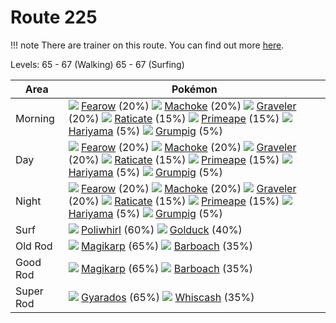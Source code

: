# Route 225

!!! note
    There are trainer on this route. You can find out more [here](/trainer_changes/route_225/).

Levels: 65 - 67 (Walking) 65 - 67 (Surfing)

Area       | Pokémon
---        | ---
Morning    | ![][022]  [Fearow] (20%) ![][067]  [Machoke] (20%) ![][075]  [Graveler] (20%)  ![][020]  [Raticate] (15%) ![][057]  [Primeape] (15%) ![][297]  [Hariyama] (5%)  ![][326]  [Grumpig] (5%)
Day        | ![][022]  [Fearow] (20%) ![][067]  [Machoke] (20%) ![][075]  [Graveler] (20%)  ![][020]  [Raticate] (15%) ![][057]  [Primeape] (15%) ![][297]  [Hariyama] (5%)  ![][326]  [Grumpig] (5%)
Night      | ![][022]  [Fearow] (20%) ![][067]  [Machoke] (20%) ![][075]  [Graveler] (20%)  ![][020]  [Raticate] (15%) ![][057]  [Primeape] (15%) ![][297]  [Hariyama] (5%)  ![][326]  [Grumpig] (5%)
Surf       | ![][061]  [Poliwhirl] (60%) ![][055]  [Golduck] (40%)
Old Rod    | ![][129]  [Magikarp] (65%) ![][339]  [Barboach] (35%)
Good Rod   | ![][129]  [Magikarp] (65%) ![][339]  [Barboach] (35%)
Super Rod  | ![][130]  [Gyarados] (65%) ![][340]  [Whiscash] (35%)


[Raticate]: /pokemon_changes/020/
[Fearow]: /pokemon_changes/022/
[Golduck]: /pokemon_changes/055/
[Primeape]: /pokemon_changes/057/
[Poliwhirl]: /pokemon_changes/061/
[Machoke]: /pokemon_changes/067/
[Graveler]: /pokemon_changes/075/
[Magikarp]: /pokemon_changes/129/
[Gyarados]: /pokemon_changes/130/
[Hariyama]: /pokemon_changes/297/
[Grumpig]: /pokemon_changes/326/
[Barboach]: /pokemon_changes/339/
[Whiscash]: /pokemon_changes/340/
[020]: /img/pokemon/020.png
[022]: /img/pokemon/022.png
[055]: /img/pokemon/055.png
[057]: /img/pokemon/057.png
[061]: /img/pokemon/061.png
[067]: /img/pokemon/067.png
[075]: /img/pokemon/075.png
[129]: /img/pokemon/129.png
[130]: /img/pokemon/130.png
[297]: /img/pokemon/297.png
[326]: /img/pokemon/326.png
[339]: /img/pokemon/339.png
[340]: /img/pokemon/340.png
